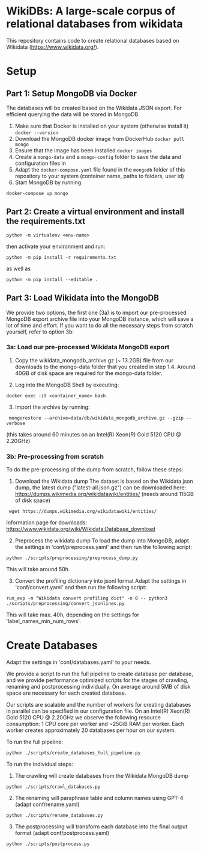 # WikiDBs: A large-scale corpus of relational databases from wikidata 

This repository contains code to create relational databases based on Wikidata (https://www.wikidata.org/).

# Setup

## Part 1: Setup MongoDB via Docker

The databases will be created based on the Wikidata JSON export. For efficient querying the data will be stored in MongoDB.

1. Make sure that Docker is installed on your system (otherwise install it)
`docker --version`
2. Download the MongoDB docker image from DockerHub
`docker pull mongo`
3. Ensure that the image has been installed
`docker images`
4. Create a `mongo-data` and a `mongo-config` folder to save the data and configuration files in
5. Adapt the `docker-compose.yaml` file found in the `mongodb` folder of this repository to your system (container name, paths to folders, user id)
6. Start MongoDB by running

```
docker-compose up mongo
```

## Part 2: Create a virtual environment and install the requirements.txt

```
python -m virtualenv <env-name>
```

then activate your environment and run:

```
python -m pip install -r requirements.txt
```

as well as

```
python -m pip install --editable .
```

## Part 3: Load Wikidata into the MongoDB

We provide two options, the first one (3a) is to import our pre-processed MongoDB export archive file into your MongoDB instance, which will save a lot of time and effort. If you want to do all the necessary steps from scratch yourself, refer to option 3b:

### 3a: Load our pre-processed Wikidata MongoDB export

1. Copy the wikidata_mongodb_archive.gz (~ 13.2GB) file from our downloads to the mongo-data folder that you created in step 1.4. Around 40GB of disk space are required for the mongo-data folder. 

2. Log into the MongoDB Shell by executing:

```
docker exec -it <container_name> bash
```

3. Import the archive by running:

```
 mongorestore --archive=data/db/wikidata_mongodb_archive.gz --gzip --verbose
```

(this takes around 60 minutes on an Intel(R) Xeon(R) Gold 5120 CPU @ 2.20GHz)


### 3b: Pre-processing from scratch

To do the pre-processing of the dump from scratch, follow these steps:

1. Download the Wikidata dump
The dataset is based on the Wikidata json dump, the latest dump ("latest-all.json.gz") can be downloaded here: https://dumps.wikimedia.org/wikidatawiki/entities/ (needs around 115GB of disk space)

```
 wget https://dumps.wikimedia.org/wikidatawiki/entities/ 
```

Information page for downloads:
https://www.wikidata.org/wiki/Wikidata:Database_download


2. Preprocess the wikidata dump
To load the dump into MongoDB, adapt the settings in 'conf/preprocess.yaml' and then run the following script:

```
python ./scripts/preprocessing/preprocess_dump.py
```

This will take around 50h.

3. Convert the profiling dictionary into jsonl format
Adapt the settings in 'conf/convert.yaml' and then run the following script:

```
run_exp -m "Wikidata convert profiling dict" -n 0 -- python3 ./scripts/preprocessing/convert_jsonlines.py
```

This will take max. 40h, depending on the settings for 'label_names_min_num_rows'.

# Create Databases

Adapt the settings in 'conf/databases.yaml' to your needs.

We provide a script to run the full pipeline to create database per database, and we provide performance optimized scripts for the stages of crawling, renaming and postprocessing individually. On average around 5MB of disk space are necessary for each created database.

Our scripts are scalable and the number of workers for creating databases in parallel can be specified in our configuration file.
On an Intel(R) Xeon(R) Gold 5120 CPU @ 2.20GHz we observe the following resource consumption:
1 CPU core per worker and ~25GiB RAM per worker.
Each worker creates approximately 20 databases per hour on our system.

To run the full pipeline: 

```
python ./scripts/create_databases_full_pipeline.py
```

To run the individual steps:

1. The crawling will create databases from the Wikidata MongoDB dump 
```
python ./scripts/crawl_databases.py
```

2. The renaming will paraphrase table and column names using GPT-4 (adapt conf/rename.yaml)
```
python ./scripts/rename_databases.py
```

3. The postprocessing will transform each database into the final output format (adapt conf/postprocess.yaml)
```
python ./scripts/postprocess.py
```
